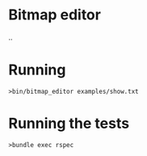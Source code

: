 # Bitmap editor

..

# Running

`>bin/bitmap_editor examples/show.txt`

# Running the tests

`>bundle exec rspec`

